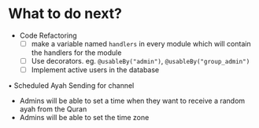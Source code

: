 # What to do next?


- Code Refactoring
  - [ ] make a variable named `handlers` in every module which will contain the handlers for the module
  - [ ] Use decorators. eg. `@usableBy("admin")`, `@usableBy("group_admin")`
  - [ ] Implement active users in the database

• Scheduled Ayah Sending for channel

- Admins will be able to set a time when they want to receive a random ayah from the Quran
- Admins will be able to set the time zone
